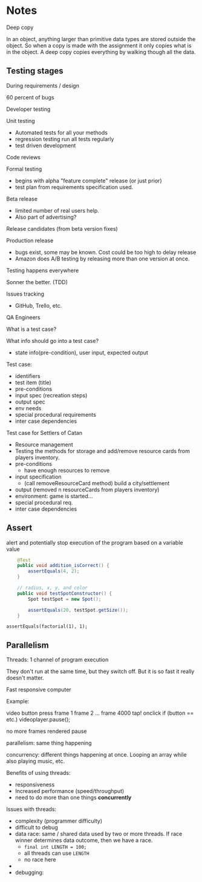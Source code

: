 # Notes

Deep copy

In an object, anything larger than primitive data types are stored outside the object.
So when a copy is made with the assignment it only copies what is in the object.
A deep copy copies everything by walking though all the data.

## Testing stages

During requirements / design

60 percent of bugs

Developer testing

Unit testing

- Automated tests for all your methods
- regression testing run all tests regularly
- test driven development

Code reviews

Formal testing

- begins with alpha "feature complete" release (or just prior)
- test plan from requirements specification used.

Beta release

- limited number of real users help.
- Also part of advertising?

Release candidates (from beta version fixes)

Production release

- bugs exist, some may be known. Cost could be too high to delay release
- Amazon does A/B testing by releasing more than one version at once.

Testing happens everywhere

Sonner the better. (TDD)

Issues tracking

- GitHub, Trello, etc.

QA Engineers

What is a test case?

What info should go into a test case?

- state info(pre-condition), user input, expected output

Test case:

- identifiers
- test item (title)
- pre-conditions
- input spec (recreation steps)
- output spec
- env needs
- special procedural requirements
- inter case dependencies

Test case for Settlers of Catan

- Resource management
- Testing the methods for storage and add/remove resource cards from players inventory.
- pre-conditions
	- have enough resources to remove
- input specification
	- (call removeResourceCard method) build a city/settlement
- output (removed n resourceCards from players inventory)
- environment: game is started...
- special procedural req.
- inter case dependencies

## Assert

alert and potentially stop execution of the program based on a variable value

```java
	@Test
	public void addition_isCorrect() {
		assertEquals(4, 2);
	}

	// radius, x, y, and color
	public void testSpotConstructor() {
		Spot testSpot = new Spot();

		assertEquals(20, testSpot.getSize());
	}
```

`assertEquals(factorial(1), 1);`

## Parallelism

Threads: 1 channel of program execution

They don't run at the same time, but they switch off. But it is so fast it really doesn't matter.

Fast responsive computer

Example:

video				button press
frame 1
frame 2
...
frame 4000			tap!      onclick
						if (button == etc.)
							videoplayer.pause();

no more frames
rendered pause

parallelism: same thing happening

concurrency: different things happening at once. Looping an array while also playing music, etc.

Benefits of using threads:

- responsiveness
- Increased performance (speed/throughput)
- need to do more than one things **concurrently**

Issues with threads:

- complexity (programmer difficulty)
- difficult to debug
- data race: same / shared data used by two or more threads. If race winner determines data outcome, then we have a race.
  - `final int LENGTH = 100;`
  - all threads can use `LENGTH`
  - no race here
-
- debugging:
